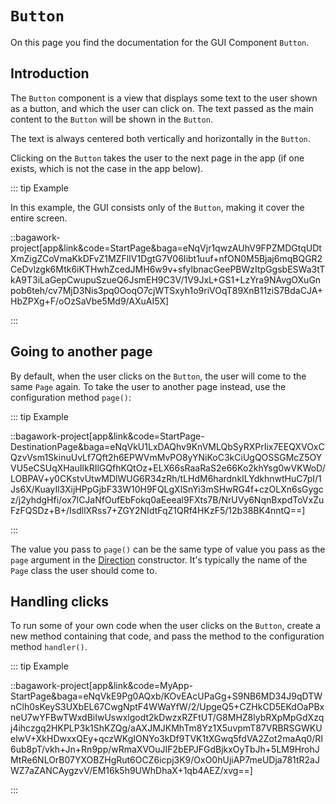 <script>
	import ViewApp from '$lib/ViewApp.svelte'
</script>

# `Button`
On this page you find the documentation for the GUI Component `Button`.





## Introduction
The `Button` component is a view that displays some text to the user shown as a button, and which the user can click on. The text passed as the main content to the `Button` will be shown in the `Button`.

The text is always centered both vertically and horizontally in the `Button`.

Clicking on the `Button` takes the user to the next page in the app (if one exists, which is not the case in the app below).

::: tip Example

In this example, the GUI consists only of the `Button`, making it cover the entire screen.

::bagawork-project[app&link&code=StartPage&baga=eNqVjr1qwzAUhV9FPZMDGtqUDtXmZigZCoVmaKkDFvZ1MZFlIV1DgtG7V06Iibt1uuf+nfON0M5Bjaj6mqBQGR2CeDvlzgk6Mtk6iKTHwhZcedJMH6w9v+sfylbnacGeePBWzItpGgsbESWa3tTkA9T3iLaGepCwupuSzueQ6JsmEH9C3V/1V9JxL+GS1+LzYra9NAvgOXuGnpob6teh/cv7MjD3Nis3pq0OoqO7cjWTSxyh1o9riVOqT89XnB11ziS7BdaCJA+HbZPXg+F/oOzSaVbe5Md9/AXuAI5X]

:::


## Going to another page
By default, when the user clicks on the `Button`, the user will come to the same `Page` again. To take the user to another page instead, use the configuration method `page()`:

::: tip Example

::bagawork-project[app&link&code=StartPage-DestinationPage&baga=eNqVkU1LxDAQhv9KnVMLQbSyRXPrIix7EEQXVOxCQzvVsm1SkinuUvLf7Qft2h6EPWVmMvPO8yYNiKoC3kCiUgQOSSGMcZ5OYVU5eCSUqXHauIlkRIlGQfhKQtOz+ELX66sRaaRaS2e66Ko2khYsg0wVKWoD/LOBPAV+y0CKstvUtwMDlWUG6R34zRh/tLHdM6hardnkILYdkhnwtHuC7pI/1Js6X/KuayIl3XijHPpGjbF33W10H9FQLgXlSnYi3mSHwRG4f+czOLXn6sGygcz/j2yhdgHfi/ox7lCJaNfOufEbFokq0aEeeal9FXts7B/NrUVy6NqnBxpdToVxZuFzFQSDz+B+/IsdllXRss7+ZGY2NIdtFqZ1QRf4HKzF5/12b38BK4nntQ==]

:::

The value you pass to `page()` can be the same type of value you pass as the `page` argument in the [Direction](./direction) constructor. It's typically the name of the `Page` class the user should come to.



## Handling clicks
To run some of your own code when the user clicks on the `Button`, create a new method containing that code, and pass the method to the configuration method `handler()`.

::: tip Example

::bagawork-project[app&link&code=MyApp-StartPage&baga=eNqVkE9Pg0AQxb/KOvEAcUPaGg+S9NB6MD34J9qDTWnClh0sKeyS3UXbEL67CwgNptF4WWaYfW/2/UpgeQ5+CZHkCD5EKdOaPBxneU7wYFBwTWxdBiIwUswxlgodt2kDwzxRZFtUT/G8MHZ8lybRXpMpGdXzqj4ihczgq2HKPLP3k1ShKZQg/aAXJMJKMhTm8Yz1X5uvpmT87VRBRSGWKUelwV+XkHDwxxQEy+qczWKgIONYo3kDf9TVK1tXGwq5fdVA2Zot2maAq0/RI6ub8pT/vkh+Jn+Rn9pp/wRmaXVOuJIF2bEPJFGdBjkxOyTbJh+5LM9HrohJMtRe6NLOrB07YXOBZHgRut6OCZ6icpj3K9/OxO0hUjiAP7meUDja781tR2aJWZ7aZANCAygzvV/EM16k5h9UWhDhaX+1qb4AEZ/xvg==]

:::